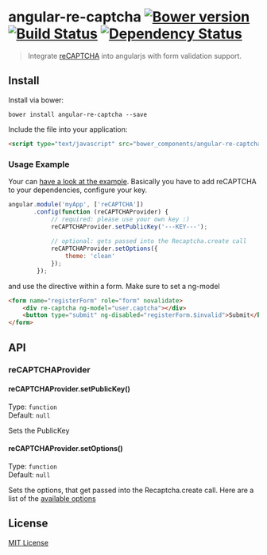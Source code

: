 # angular-re-captcha [![Bower version][bower-image]][bower-url] [![Build Status][travis-image]][travis-url] [![Dependency Status][coveralls-image]][coveralls-url]

> Integrate [reCAPTCHA](http://www.google.com/recaptcha) into angularjs with form validation support.

## Install

Install via bower:

```shell
bower install angular-re-captcha --save
```
Include the file into your application:

```html
<script type="text/javascript" src="bower_components/angular-re-captcha/angular-re-captcha.js"></script>
```

### Usage Example
Your can [have a look at the example](example/example.html). Basically you have to add reCAPTCHA to your dependencies, configure your key.

```javascript
angular.module('myApp', ['reCAPTCHA'])
       .config(function (reCAPTCHAProvider) {
            // required: please use your own key :)
            reCAPTCHAProvider.setPublicKey('---KEY---');
            
            // optional: gets passed into the Recaptcha.create call
            reCAPTCHAProvider.setOptions({
                theme: 'clean'
            });
        });            
```
and use the directive within a form. Make sure to set a ng-model

```html
<form name="registerForm" role="form" novalidate>
    <div re-captcha ng-model="user.captcha"></div>
    <button type="submit" ng-disabled="registerForm.$invalid">Submit</button>
</form>
```

## API

### reCAPTCHAProvider

#### reCAPTCHAProvider.setPublicKey()
Type: `function`  
Default: `null`

Sets the PublicKey

#### reCAPTCHAProvider.setOptions()
Type: `function`  
Default: `null`

Sets the options, that get passed into the Recaptcha.create call. Here are a list of the [available options](https://developers.google.com/recaptcha/docs/customization)

## License

[MIT License](http://en.wikipedia.org/wiki/MIT_License)

[bower-url]: http://badge.fury.io/bo/angular-recaptcha
[bower-image]: https://badge.fury.io/bo/angular-re-captcha.png

[travis-url]: http://travis-ci.org/mllrsohn/angular-re-captcha
[travis-image]: https://secure.travis-ci.org/mllrsohn/angular-re-captcha.png?branch=master

[coveralls-url]: https://coveralls.io/r/mllrsohn/angular-re-captcha
[coveralls-image]: https://coveralls.io/repos/mllrsohn/angular-re-captcha/badge.png